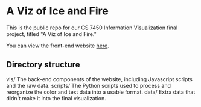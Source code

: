 # A Viz of Ice and Fire

This is the public repo for our CS 7450 Information Visualization final project, titled "A Viz of Ice and Fire."

You can view the front-end website [here](http://fredhohman.com/a-viz-of-ice-and-fire/).

## Directory structure
vis/
The back-end components of the website, including Javascript scripts and the raw data.
scripts/
The Python scripts used to process and reorganize the color and text data into a usable format.
data/
Extra data that didn't make it into the final visualization.
